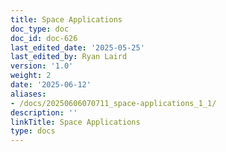 ```yaml
---
title: Space Applications
doc_type: doc
doc_id: doc-626
last_edited_date: '2025-05-25'
last_edited_by: Ryan Laird
version: '1.0'
weight: 2
date: '2025-06-12'
aliases:
- /docs/20250606070711_space-applications_1_1/
description: ''
linkTitle: Space Applications
type: docs
---
```


